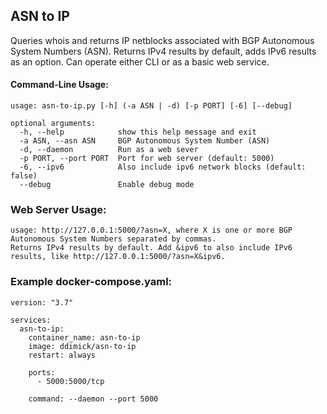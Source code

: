 ## ASN to IP

Queries whois and returns IP netblocks associated with BGP Autonomous System Numbers (ASN). Returns IPv4 results by default, adds IPv6 results as an option. Can operate either CLI or as a basic web service.

#### Command-Line Usage:

```
usage: asn-to-ip.py [-h] (-a ASN | -d) [-p PORT] [-6] [--debug]

optional arguments:
  -h, --help            show this help message and exit
  -a ASN, --asn ASN     BGP Autonomous System Number (ASN)
  -d, --daemon          Run as a web sever
  -p PORT, --port PORT  Port for web server (default: 5000)
  -6, --ipv6            Also include ipv6 network blocks (default: false)
  --debug               Enable debug mode
```

### Web Server Usage:

```
usage: http://127.0.0.1:5000/?asn=X, where X is one or more BGP Autonomous System Numbers separated by commas.
Returns IPv4 results by default. Add &ipv6 to also include IPv6 results, like http://127.0.0.1:5000/?asn=X&ipv6.
```

### Example docker-compose.yaml:

```
version: "3.7"

services:
  asn-to-ip:
    container_name: asn-to-ip
    image: ddimick/asn-to-ip
    restart: always

    ports:
      - 5000:5000/tcp

    command: --daemon --port 5000
```
